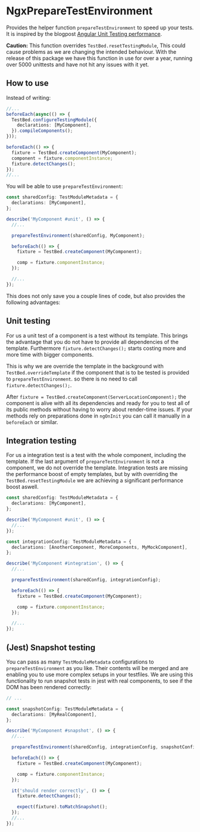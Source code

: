 # NgxPrepareTestEnvironment

Provides the helper function `prepareTestEnvironment` to speed up your tests. It is inspired by the blogpost
[Angular Unit Testing performance](https://blog.angularindepth.com/angular-unit-testing-performance-34363b7345ba).

**Caution:** This function overrides `TestBed.resetTestingModule`,
This could cause problems as we are changing the intended behaviour. With the release of this package we have this
function in use for over a year, running over 5000 unittests and have not hit any issues with it yet.

## How to use

Instead of writing:

```typescript
//...
beforeEach(async(() => {
  TestBed.configureTestingModule({
    declarations: [MyComponent],
  }).compileComponents();
}));

beforeEach(() => {
  fixture = TestBed.createComponent(MyComponent);
  component = fixture.componentInstance;
  fixture.detectChanges();
});
//...
```

You will be able to use `prepareTestEnvironment`:

```typescript
const sharedConfig: TestModuleMetadata = {
  declarations: [MyComponent],
};

describe('MyComponent #unit', () => {
  //...

  prepareTestEnvironment(sharedConfig, MyComponent);

  beforeEach(() => {
    fixture = TestBed.createComponent(MyComponent);

    comp = fixture.componentInstance;
  });

  //...
});
```

This does not only save you a couple lines of code, but also provides the following advantages:

## Unit testing

For us a unit test of a component is a test without its template. This brings the advantage that you do not have to provide
all dependencies of the template.
Furthermore `fixture.detectChanges();` starts costing more and more time with bigger components.

This is why we are override the template in the background with `TestBed.overrideTemplate` if the component that is to be tested is provided to `prepareTestEnvironment`.
so there is no need to call `fixture.detectChanges();`.

After `fixture = TestBed.createComponent(ServerLocationComponent);` the component is alive with all its dependencies and ready for you to test all of its
public methods without having to worry about render-time issues.
If your methods rely on preparations done in `ngOnInit` you can call it manually in a `beforeEach` or similar.

## Integration testing

For us a integration test is a test with the whole component, including the template. If the last argument of `prepareTestEnvironment` is not a component, we do not override the template.
Integration tests are missing the performance boost of empty templates, but by with overriding the `TestBed.resetTestingModule` we are achieving a significant performance boost aswell.

```typescript
const sharedConfig: TestModuleMetadata = {
  declarations: [MyComponent],
};

describe('MyComponent #unit', () => {
  //...
});

const integrationConfig: TestModuleMetadata = {
  declarations: [AnotherComponent, MoreComponents, MyMockComponent],
};

describe('MyComponent #integration', () => {
  //...

  prepareTestEnvironment(sharedConfig, integrationConfig);

  beforeEach(() => {
    fixture = TestBed.createComponent(MyComponent);

    comp = fixture.componentInstance;
  });

  //...
});
```

## (Jest) Snapshot testing

You can pass as many `TestModuleMetadata` configurations to `prepareTestEnvironment` as you like. Their contents will be merged and are enabling you to use more complex setups in your testfiles. We are using this functionality to run snapshot tests in jest with real components, to see if the DOM has been rendered correctly:

```typescript
// ...

const snapshotConfig: TestModuleMetadata = {
  declarations: [MyRealComponent],
};

describe('MyComponent #snapshot', () => {
  //...

  prepareTestEnvironment(sharedConfig, integrationConfig, snapshotConfig);

  beforeEach(() => {
    fixture = TestBed.createComponent(MyComponent);

    comp = fixture.componentInstance;
  });

  it('should render correctly', () => {
    fixture.detectChanges();

    expect(fixture).toMatchSnapshot();
  });
  //...
});
```

